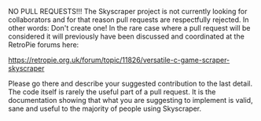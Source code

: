 NO PULL REQUESTS!!!
The Skyscraper project is not currently looking for collaborators and for that reason pull requests are respectfully rejected. In other words: Don't create one!
In the rare case where a pull request will be considered it will previously have been discussed and coordinated at the RetroPie forums here:

https://retropie.org.uk/forum/topic/11826/versatile-c-game-scraper-skyscraper

Please go there and describe your suggested contribution to the last detail. The code itself is rarely the useful part of a pull request. It is the documentation showing that what you are suggesting to implement is valid, sane and useful to the majority of people using Skyscraper.
